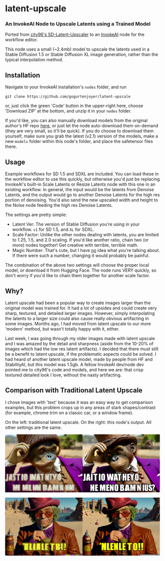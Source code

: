 # latent-upscale
### An InvokeAI Node to Upscale Latents using a Trained Model

Ported from [city96's SD-Latent-Upscaler](https://github.com/city96/SD-Latent-Upscaler) to an [InvokeAI](https://github.com/invoke-ai/invokeai/) node for the workflow editor.

This node uses a small (~2.4mb) model to upscale the latents used in a Stable Diffusion 1.5 or Stable Diffusion XL image generation, rather than the typical interpolation method.

## Installation

Navigate to your InvokeAI installation's `nodes` folder, and run
```
git clone https://github.com/gogurtenjoyer/latent-upscale
```
or, just click the green 'Code' button in the upper-right here, choose 'Download ZIP' at the bottom, and unzip it in your `nodes` folder.

If you'd like, you can also manually download models from the original author's HF repo [here](https://huggingface.co/city96/SD-Latent-Upscaler/tree/main), or just let the node auto-download them on-demand (they are very small, so it'll be quick). If you do choose to download them yourself, make sure you grab the latest (v2.1) version of the models, make a new `models` folder within this node's folder, and place the safetensor files there.

## Usage

Example workflows for SD 1.5 and SDXL are included. You can load these in the workflow editor to use this quickly, but otherwise you'd just be replacing InvokeAI's built-in Scale Latents or Resize Latents node with this one in an existing workflow. In general, the input would be the latents from Denoise Latents, and the output would go to another Denoise Latents for the high res portion of denoising. You'd also send the new upscaled width and height to the Noise node feeding the high res Denoise Latents.

The settings are pretty simple:
- Latent Ver: The version of Stable Diffusion you're using in your workflow. `v1` for SD 1.5, and `XL` for SDXL.
- Scale Factor: Unlike the other nodes dealing with latents, you are limited to 1.25, 1.5, and 2.0 scaling. If you'd like another ratio, chain two (or more) nodes together! Get creative with terrible, terrible math.
- Magic Number: That's cute, but I have [no](https://discuss.huggingface.co/t/what-does-0-18215-mean-in-blog-stable-diffusion-with-diffusers/24993) idea what you're talking about. If there were such a number, changing it would probably be painful.

The combination of the above two settings will choose the proper local model, or download it from Hugging Face. The node runs VERY quickly, so don't worry if you'd like to chain them together for another scale factor.

## Why?
Latent upscale had been a popular way to create images larger than the original model was trained for. It had a lot of upsides and could create very sharp, textured, and detailed larger images. However, simply interpolating the latents to a larger size could also cause really obvious artifacting in some images. Months ago, I had moved from latent upscale to our more 'modern' method, but wasn't totally happy with it, either. 

Last week, I was going through my older images made with latent upscale and I was amazed by the detail and sharpness (aside from the 10-20% of images which had the low res latent artifacts). I decided that there must still be a benefit to latent upscale, if the problematic aspects could be solved. I had heard of another latent upscale model, made by people from HF and StabilityAI, but this model was 1.5gb. A fellow InvokeAI dev/node dev pointed me to city96's code and models, and here we are: that crisp textured detailed look I love, without the nasty artifacting.

## Comparison with Traditional Latent Upscale
I chose images with 'text' because it was an easy way to get comparison examples, but this problem crops up in any areas of stark shapes/contrast (for example, chrome trim on a classic car, or a window frame).

On the left: traditional latent upscale. On the right: this node's output. All other settings are the same.

![a side-by-side comparison of two latent upscaled images using different methods](/comparison.png?raw=true)

![a side-by-side comparison of two latent upscaled images using different methods](/comparison2.png?raw=true)
